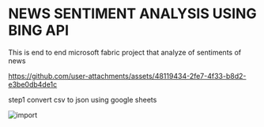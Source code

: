 #  NEWS SENTIMENT ANALYSIS USING BING API
This is end to end microsoft fabric project that analyze of sentiments of news

https://github.com/user-attachments/assets/48119434-2fe7-4f33-b8d2-e3be0db4de1c

step1 convert csv to json using google sheets

![import](https://github.com/user-attachments/assets/6cf0cc03-0b15-4e28-ab10-d188bd820894)



